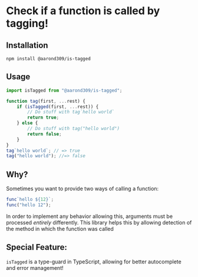 # Check if a function is called by tagging!

## Installation

`npm install @aarond309/is-tagged`

## Usage

```js
import isTagged from "@aarond309/is-tagged";

function tag(first, ...rest) {
	if (isTagged(first, ...rest)) {
		// Do stuff with tag`hello world`
		return true;
	} else {
		// Do stuff with tag("hello world")
		return false;
	}
}
tag`hello world`; // => true
tag("hello world"); //=> false
```

## Why?

Sometimes you want to provide two ways of calling a function:

```js
func`hello ${12}`;
func("hello 12");
```

In order to implement any behavior allowing this, arguments must be processed _entirely_ differently.
This library helps this by allowing detection of the method in which the function was called

## Special Feature:

`isTagged` is a type-guard in TypeScript, allowing for better autocomplete and error management!
